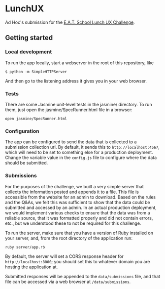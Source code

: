 LunchUX
=======

Ad Hoc's submission for the [E.A.T. School Lunch UX Challenge][1].

[1]: http://lunchux.devpost.com/

Getting started
---------------

### Local development

To run the app locally, start a webserver in the root of this repository, like

```
$ python -m SimpleHTTPServer
```

And then go to the listening address it gives you in your web browser.

### Tests

There are some Jasmine unit-level tests in the jasmine/ directory. To run them, just open the jasmine/SpecRunner.html file in a browser:

```
open jasmine/SpecRunner.html
```

### Configuration
The app can be configured to send the data that is collected to a submission collection url. By default, it sends this to `http://localhost:4567`, which will need to be set to something else for a production deployment. Change the variable value in the `config.js` file to configure where the data should be submitted.

### Submissions

For the purposes of the challenge, we built a very simple server that collects the information posted and appends it to a file. This file is accessible from the website for an admin to download. Based on the rules and the Q&As, we felt this was sufficient to show that the data could be submitted and accessed by an admin. In an actual production deployment, we would implement various checks to ensure that the data was from a reliable source, that it was formatted properly and did not contain errors, etc., but we understood these to not be required for this challenge.

To run the server, make sure that you have a version of Ruby installed on your server, and, from the root directory of the application run:

```
ruby server/app.rb
```

By default, the server will set a CORS response header for `http://localhost:8000`; you should set this to whatever domain you are hosting the application at.

Submitted responses will be appended to the `data/submissions` file, and that file can be accessed via a web browser at `/data/submissions`.